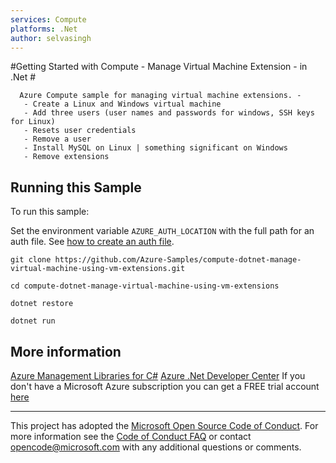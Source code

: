 ```yaml
---
services: Compute
platforms: .Net
author: selvasingh
---
```


#Getting Started with Compute - Manage Virtual Machine Extension - in .Net #

      Azure Compute sample for managing virtual machine extensions. -
       - Create a Linux and Windows virtual machine
       - Add three users (user names and passwords for windows, SSH keys for Linux)
       - Resets user credentials
       - Remove a user
       - Install MySQL on Linux | something significant on Windows
       - Remove extensions


## Running this Sample ##

To run this sample:

Set the environment variable `AZURE_AUTH_LOCATION` with the full path for an auth file. See [how to create an auth file](https://github.com/Azure/azure-sdk-for-net/blob/Fluent/AUTH.md).

    git clone https://github.com/Azure-Samples/compute-dotnet-manage-virtual-machine-using-vm-extensions.git

    cd compute-dotnet-manage-virtual-machine-using-vm-extensions

    dotnet restore

    dotnet run

## More information ##

[Azure Management Libraries for C#](https://github.com/Azure/azure-sdk-for-net/tree/Fluent)
[Azure .Net Developer Center](https://azure.microsoft.com/en-us/develop/net/)
If you don't have a Microsoft Azure subscription you can get a FREE trial account [here](http://go.microsoft.com/fwlink/?LinkId=330212)

---

This project has adopted the [Microsoft Open Source Code of Conduct](https://opensource.microsoft.com/codeofconduct/). For more information see the [Code of Conduct FAQ](https://opensource.microsoft.com/codeofconduct/faq/) or contact [opencode@microsoft.com](mailto:opencode@microsoft.com) with any additional questions or comments.